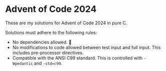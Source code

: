 # Advent of Code 2024

These are my solutions for Advent of Code 2024 in pure C.

Solutions must adhere to the following rules:

- No dependencies allowed. 🙂
- No modifications to code allowed between test input and full input. This
includes pre-processor directives.
- Compatible with the ANSI C99 standard. This is controlled with `-Wpedantic`
and `-std=c99`.
